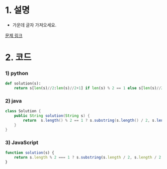 # 1. 설명
- 가운데 글자 가져오세요.


[문제 링크](https://programmers.co.kr/learn/courses/30/lessons/12903)

# 2. 코드
### 1) python
```python
def solution(s):
    return s[len(s)//2:len(s)//2+1] if len(s) % 2 == 1 else s[len(s)//2-1:len(s)//2+1]
```

### 2) java
```java
class Solution {
    public String solution(String s) {
        return  s.length() % 2 == 1 ? s.substring(s.length() / 2, s.length() / 2 + 1) :  s.substring(s.length() / 2 - 1, s.length() / 2 + 1);
    }
}
```

### 3) JavaScript
```js
function solution(s) {
    return s.length % 2 === 1 ? s.substring(s.length / 2, s.length / 2 + 1) :  s.substring(s.length / 2 - 1, s.length / 2 + 1);
}
```
